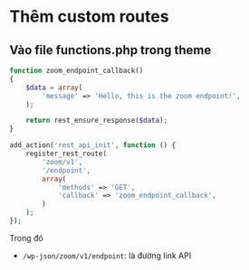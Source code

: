 # Thêm custom routes

## Vào file functions.php trong theme

```php
function zoom_endpoint_callback()
{
	$data = array(
		'message' => 'Hello, this is the zoom endpoint!',
	);

	return rest_ensure_response($data);
}

add_action('rest_api_init', function () {
	register_rest_route(
		'zoom/v1',
		'/endpoint',
		array(
			'methods' => 'GET',
			'callback' => 'zoom_endpoint_callback',
		)
	);
});
```

Trong đó

* `/wp-json/zoom/v1/endpoint`: là đường link API

